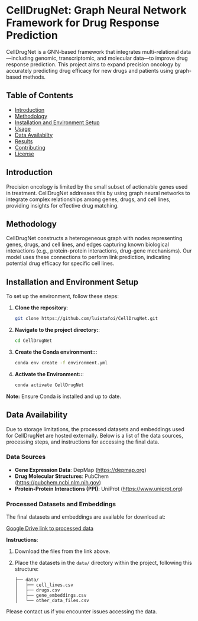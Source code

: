 # CellDrugNet: Graph Neural Network Framework for Drug Response Prediction

CellDrugNet is a GNN-based framework that integrates multi-relational data—including genomic, transcriptomic, and molecular data—to improve drug response prediction. This project aims to expand precision oncology by accurately predicting drug efficacy for new drugs and patients using graph-based methods.

## Table of Contents
- [Introduction](#introduction)
- [Methodology](#methodology)
- [Installation and Environment Setup](#installation-and-environment-setup)
- [Usage](#usage)
- [Data Availabilty](#data-preparation)
- [Results](#results)
- [Contributing](#contributing)
- [License](#license)

## Introduction
Precision oncology is limited by the small subset of actionable genes used in treatment. CellDrugNet addresses this by using graph neural networks to integrate complex relationships among genes, drugs, and cell lines, providing insights for effective drug matching.

## Methodology
CellDrugNet constructs a heterogeneous graph with nodes representing genes, drugs, and cell lines, and edges capturing known biological interactions (e.g., protein-protein interactions, drug-gene mechanisms). Our model uses these connections to perform link prediction, indicating potential drug efficacy for specific cell lines.

## Installation and Environment Setup

To set up the environment, follow these steps:

1. **Clone the repository**:
   ```bash
   git clone https://github.com/luistafoi/CellDrugNet.git

2. **Navigate to the project directory:**:
   ```bash
   cd CellDrugNet

3. **Create the Conda environment::**:
   ```bash
   conda env create -f environment.yml

4. **Activate the Environment::**:
   ```bash
   conda activate CellDrugNet

**Note:** Ensure Conda is installed and up to date.

## Data Availability

Due to storage limitations, the processed datasets and embeddings used for CellDrugNet are hosted externally. Below is a list of the data sources, processing steps, and instructions for accessing the final data.

### Data Sources
- **Gene Expression Data**: DepMap (https://depmap.org)
- **Drug Molecular Structures**: PubChem (https://pubchem.ncbi.nlm.nih.gov)
- **Protein-Protein Interactions (PPI)**: UniProt (https://www.uniprot.org)

### Processed Datasets and Embeddings
The final datasets and embeddings are available for download at:

[Google Drive link to processed data]([https://drive.google.com/drive/folders/your_shared_folder_link](https://drive.google.com/drive/folders/156-HcL9vjeLbM8ZMqwmg0mGyAeo_qynl?usp=sharing))

**Instructions**:
1. Download the files from the link above.
2. Place the datasets in the `data/` directory within the project, following this structure:

    ```
    ├── data/
    │   ├── cell_lines.csv
    │   ├── drugs.csv
    │   ├── gene_embeddings.csv
    │   └── other_data_files.csv
    ```

Please contact us if you encounter issues accessing the data.
